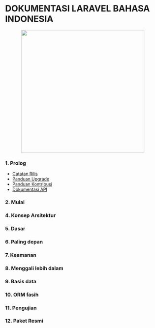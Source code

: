 # DOKUMENTASI LARAVEL BAHASA INDONESIA
<p align="center"><img src="https://res.cloudinary.com/dtfbvvkyp/image/upload/v1566331377/laravel-logolockup-cmyk-red.svg" width="400"></p>

### 1. Prolog
- [Catatan Rilis](/prologue/release_notes.md)
- [Panduan Upgrade](/prologue/upgrade_guide.md)
- [Panduan Kontribusi](/prologue/contribution_guide.md)
- [Dokumentasi API](/prologue/api_documentation.md)

### 2. Mulai
### 4. Konsep Arsitektur
### 5. Dasar
### 6. Paling depan
### 7. Keamanan
### 8. Menggali lebih dalam
### 9. Basis data
### 10. ORM fasih
### 11. Pengujian
### 12. Paket Resmi
